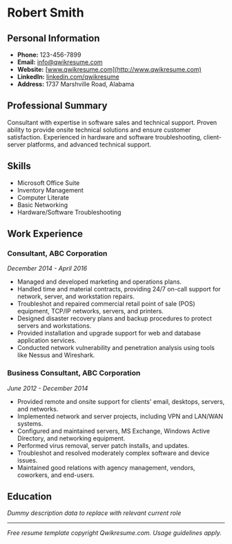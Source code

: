 # Robert Smith

## Personal Information

- **Phone:** 123-456-7899
- **Email:** info@qwikresume.com
- **Website:** [www.qwikresume.com](http://www.qwikresume.com)
- **LinkedIn:** [linkedin.com/qwikresume](http://linkedin.com/qwikresume)
- **Address:** 1737 Marshville Road, Alabama

## Professional Summary

Consultant with expertise in software sales and technical support. Proven ability to provide onsite technical solutions and ensure customer satisfaction. Experienced in hardware and software troubleshooting, client-server platforms, and advanced technical support.

## Skills

- Microsoft Office Suite
- Inventory Management
- Computer Literate
- Basic Networking
- Hardware/Software Troubleshooting

## Work Experience

### Consultant, ABC Corporation
*December 2014 - April 2016*

- Managed and developed marketing and operations plans.
- Handled time and material contracts, providing 24/7 on-call support for network, server, and workstation repairs.
- Troubleshot and repaired commercial retail point of sale (POS) equipment, TCP/IP networks, servers, and printers.
- Designed disaster recovery plans and backup procedures to protect servers and workstations.
- Provided installation and upgrade support for web and database application services.
- Conducted network vulnerability and penetration analysis using tools like Nessus and Wireshark.

### Business Consultant, ABC Corporation
*June 2012 - December 2014*

- Provided remote and onsite support for clients' email, desktops, servers, and networks.
- Implemented network and server projects, including VPN and LAN/WAN systems.
- Configured and maintained servers, MS Exchange, Windows Active Directory, and networking equipment.
- Performed virus removal, server patch installs, and updates.
- Troubleshot and resolved moderately complex software and device issues.
- Maintained good relations with agency management, vendors, coworkers, and end-users.

## Education

*Dummy description data to replace with relevant current role*

---

*Free resume template copyright Qwikresume.com. Usage guidelines apply.*